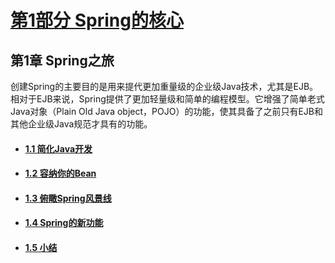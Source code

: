 # [第1部分 Spring的核心](../../README.md)

## 第1章 Spring之旅

创建Spring的主要目的是用来提代更加重量级的企业级Java技术，尤其是EJB。相对于EJB来说，Spring提供了更加轻量级和简单的编程模型。它增强了简单老式Java对象（Plain Old Java object，POJO）的功能，使其具备了之前只有EJB和其他企业级Java规范才具有的功能。

- #### [1.1 简化Java开发](./1.1_简化Java开发/README.md)
- #### [1.2 容纳你的Bean](./1.2_容纳你的Bean/README.md)
- #### [1.3 俯瞰Spring风景线](./1.3_俯瞰Spring风景线/README.md)
- #### [1.4 Spring的新功能](./1.4_Spring的新功能/README.md)
- #### [1.5 小结](./1.5_小结/README.md)
